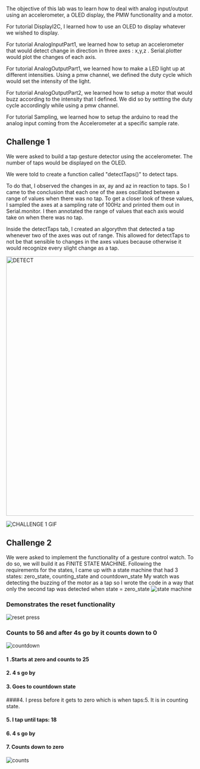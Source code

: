 
The objective of this lab was to learn how to deal with analog input/output using an accelerometer, a OLED display, the PMW functionality and a motor. 

For tutorial DisplayI2C, I learned how to use an OLED to display whatever we wished to display. 

For tutorial AnalogInputPart1, we learned how to setup an accelerometer that would detect change in direction in three axes : x,y,z . Serial.plotter would plot the changes of each axis. 

For tutorial AnalogOutputPart1, we learned how to make a LED light up at different intensities. Using a pmw channel, we defined the duty cycle which would set the intensity of the light. 

For tutorial AnalogOutputPart2, we learned how to setup a motor that would buzz according to the intensity that I defined. We did so by settting the duty cycle accordingly while using a pmw channel. 

For tutorial  Sampling, we learned how to setup the arduino to read the analog input coming from the Accelerometer at a specific sample rate. 

## Challenge 1 

We were asked to build a tap gesture detector using the accelerometer. The number of taps would be displayed on the OLED. 

We were told to create a function called "detectTaps()" to detect taps. 

To do that, I observed the changes in ax, ay and az in reaction to taps. So I came to the conclusion that each one of the axes oscillated between a range of values when there was no tap. To get a closer look of these values, I sampled the axes at a sampling rate of 100Hz and printed them out in Serial.monitor. I then annotated the range of values that each axis would take on when there was no tap. 

Inside the detectTaps tab, I created an algorythm that detected a tap whenever two of the axes was out of range. This allowed for detectTaps to not be that sensible to changes in the axes values because otherwise it would recognize every slight change as a tap. 

<img width="697" alt= "DETECT" src="https://user-images.githubusercontent.com/70724215/115501634-69a8e500-a228-11eb-8af2-9b7eea813871.png">

![CHALLENGE 1 GIF](challenge1.gif)



## Challenge 2

We were asked to implement the functionality of a gesture control watch. 
To do so, we will build it as FINITE STATE MACHINE.
Following the requirements for the states, I came up with a state machine that had 3 states: zero_state, counting_state and countdown_state
My watch was detecting the buzzing of the motor as a tap so I wrote the code in a way that only the second tap was detected when state = zero_state
![state machine](IMG_0036.jpg)
### Demonstrates the reset functionality 
![reset press](reset.gif)

### Counts to 56 and after 4s go by it counts down to 0

![countdown](countdown.gif)

#### 1 .Starts at zero and counts to 25
#### 2. 4 s go by
#### 3.  Goes to countdown state 
####4. I press before it gets to zero which is when taps:5. It is in counting state.

#### 5. I tap until taps: 18 
#### 6. 4 s go by
#### 7. Counts down to zero

![counts](counts.gif)
